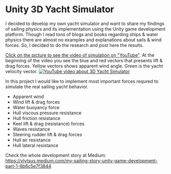 # Unity 3D Yacht Simulator
I decided to develop my own yacht simulator and want to share my findings of sailing physics and its implementation using the Unity game development platform. Though I read tons of blogs and books regarding ships & water physics there are almost no examples and explanations about sails & wind forces. So, I decided to do the research and post here the results.

[Click on the picture to see the video of simulation on "YouTube"](https://www.youtube.com/watch?v=0eu_4tyjstk). At the beginning of the video you see the blue and red vectors that presents lift & drag forces. Yellow vectors shows apparent wind angle. Green is the yacht velocity vector.
[![YouTube video about 3D Yacht Simulator](http://img.youtube.com/vi/0eu_4tyjstk/0.jpg)](https://www.youtube.com/watch?v=0eu_4tyjstk "3D Yacht Simulator v0.1")

In this project I would like to implement most important forces requred to simulate the real sailing yacht behavior.
* Apparent wind
* Wind lift & drag forces
* Water buoyancy force
* Hull viscous pressure resistance
* Hull friction resistance
* Keel lift & drag (resistance) forces
* Waves resistance
* Steering rudder lift & drag forces
* Hull air resistance
* Hull lateral resistance

Check the whole development story at Medium: https://vlytsus.medium.com/my-sailing-story-unity-game-development-part-1-6b6c5e7f3844
